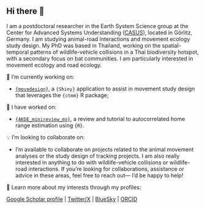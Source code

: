 ## Hi there 👋

I am a postdoctoral researcher in the Earth System Science group at the Center for Advanced Systems Understanding ([CASUS](https://www.casus.science/)), located in Görlitz, Germany. I am studying animal-road interactions and movement ecology study design. My PhD was based in Thailand, working on the spatial-temporal patterns of wildlife-vehicle collisions in a Thai biodiversity hotspot, with a secondary focus on bat communities. I am particularly interested in movement ecology and road ecology.

🚧 I’m currently working on:
- [`{movedesign}`](https://github.com/ecoisilva/movedesign), a `{Shiny}` application to assist in movement study design that leverages the `{ctmm}` R package;

🔭 I have worked on:
- [`{AKDE_minireview_ms}`](https://github.com/ecoisilva/AKDE_minireview), a review and tutorial to autocorrelated home range estimation using `{R}`.

💡 I’m looking to collaborate on:
- I’m available to collaborate on projects related to the animal movement analyses or the study design of tracking projects. I am also really interested in anything to do with wildlife-vehicle collisions or wildlife-road interactions. If you’re looking for collaborations, assistance or advice in these areas, feel free to reach out— I’d be happy to help!

:bust_in_silhouette: Learn more about my interests through my profiles:

[Google Scholar profile](https://scholar.google.com/citations?hl=en&user=dRvr6IYAAAAJ&view_op=list_works&sortby=pubdate) | [Twitter/X](https://twitter.com/ecoisilva) | [BlueSky](https://bsky.app/profile/ecoisilva.bsky.social) | [ORCID](https://orcid.org/0000-0002-2886-0649)

<!--
**ecoisilva/ecoisilva** is a ✨ _special_ ✨ repository because its `README.md` (this file) appears on your GitHub profile.

Here are some ideas to get you started:

- 🔭 I’m currently working on ...
- 🌱 I’m currently learning ...
- 👯 I’m looking to collaborate on ...
- 🤔 I’m looking for help with ...
- 💬 Ask me about ...
- 📫 How to reach me: ...
- 😄 Pronouns: ...
- ⚡ Fun fact: ...
-->
